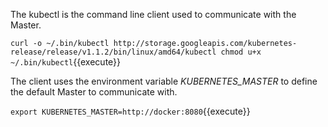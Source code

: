 The kubectl is the command line client used to communicate with the Master.

`
curl -o ~/.bin/kubectl http://storage.googleapis.com/kubernetes-release/release/v1.1.2/bin/linux/amd64/kubectl
chmod u+x ~/.bin/kubectl
`{{execute}}

The client uses the environment variable _KUBERNETES_MASTER_ to define the default Master to communicate with.

`export KUBERNETES_MASTER=http://docker:8080`{{execute}}
